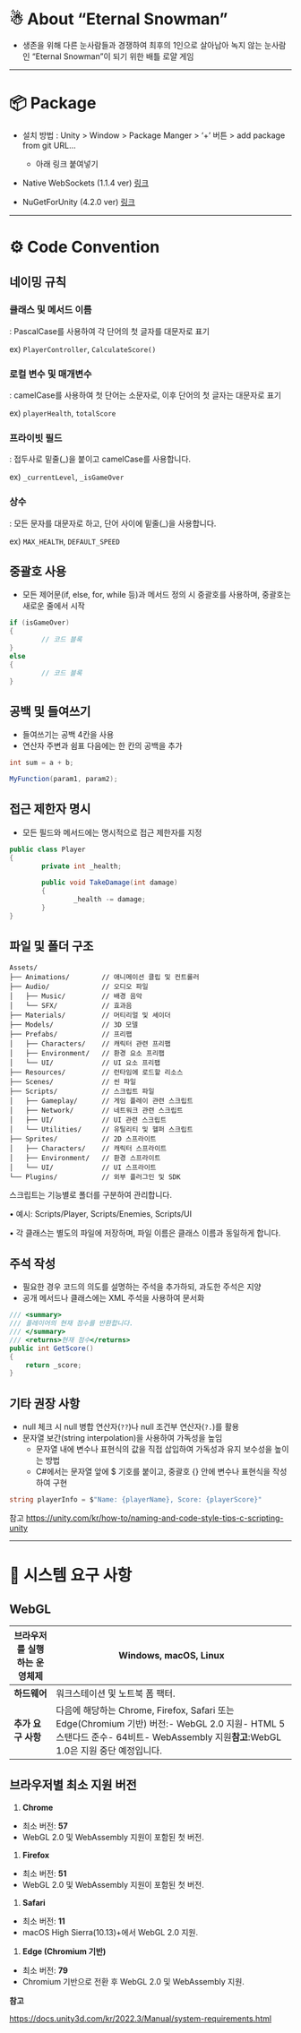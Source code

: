 # ☃ About “Eternal Snowman”

- 생존을 위해 다른 눈사람들과 경쟁하여 최후의 1인으로 살아남아 녹지 않는 눈사람인 “Eternal Snowman”이 되기 위한 배틀 로얄 게임


---


# 📦 Package
- 설치 방법
    : Unity > Window > Package Manger > ‘+’ 버튼 >  add package from git URL…
    - 아래 링크 붙여넣기

- Native WebSockets (1.1.4 ver) [링크](https://github.com/endel/NativeWebSocket.git#upm)  
- NuGetForUnity (4.2.0 ver) [링크](https://github.com/GlitchEnzo/NuGetForUnity.git?path=/src/NuGetForUnity)

    
---


# ⚙️ Code Convention

## **네이밍 규칙**

### **클래스 및 메서드 이름**

: PascalCase를 사용하여 각 단어의 첫 글자를 대문자로 표기

ex) `PlayerController`, `CalculateScore()`

### **로컬 변수 및 매개변수**

: camelCase를 사용하여 첫 단어는 소문자로, 이후 단어의 첫 글자는 대문자로 표기

ex) `playerHealth`, `totalScore`

### **프라이빗 필드**

: 접두사로 밑줄(_)을 붙이고 camelCase를 사용합니다.

ex) `_currentLevel`, `_isGameOver`

### **상수**

: 모든 문자를 대문자로 하고, 단어 사이에 밑줄(_)을 사용합니다.

ex) `MAX_HEALTH`, `DEFAULT_SPEED`


## **중괄호 사용**

- 모든 제어문(if, else, for, while 등)과 메서드 정의 시 중괄호를 사용하며, 중괄호는 새로운 줄에서 시작

```csharp
if (isGameOver)
{
		// 코드 블록
}
else
{
		// 코드 블록
}
```

## **공백 및 들여쓰기**

- 들여쓰기는 공백 4칸을 사용
- 연산자 주변과 쉼표 다음에는 한 칸의 공백을 추가

```csharp
int sum = a + b;

MyFunction(param1, param2);
```

## **접근 제한자 명시**

- 모든 필드와 메서드에는 명시적으로 접근 제한자를 지정

```csharp
public class Player
{
		private int _health;
		
		public void TakeDamage(int damage)
		{
				_health -= damage;
		}
}
```

## **파일 및 폴더 구조**

```
Assets/
├── Animations/        // 애니메이션 클립 및 컨트롤러
├── Audio/             // 오디오 파일
│   ├── Music/         // 배경 음악
│   └── SFX/           // 효과음
├── Materials/         // 머티리얼 및 셰이더
├── Models/            // 3D 모델
├── Prefabs/           // 프리팹
│   ├── Characters/    // 캐릭터 관련 프리팹
│   ├── Environment/   // 환경 요소 프리팹
│   └── UI/            // UI 요소 프리팹
├── Resources/         // 런타임에 로드할 리소스
├── Scenes/            // 씬 파일
├── Scripts/           // 스크립트 파일
│   ├── Gameplay/      // 게임 플레이 관련 스크립트
│   ├── Network/       // 네트워크 관련 스크립트
│   ├── UI/            // UI 관련 스크립트
│   └── Utilities/     // 유틸리티 및 헬퍼 스크립트
├── Sprites/           // 2D 스프라이트
│   ├── Characters/    // 캐릭터 스프라이트
│   ├── Environment/   // 환경 스프라이트
│   └── UI/            // UI 스프라이트
└── Plugins/           // 외부 플러그인 및 SDK
```

스크립트는 기능별로 폴더를 구분하여 관리합니다.

•	예시: Scripts/Player, Scripts/Enemies, Scripts/UI

•	각 클래스는 별도의 파일에 저장하며, 파일 이름은 클래스 이름과 동일하게 합니다.

## **주석 작성**

- 필요한 경우 코드의 의도를 설명하는 주석을 추가하되, 과도한 주석은 지양
- 공개 메서드나 클래스에는 XML 주석을 사용하여 문서화

```csharp
/// <summary>
/// 플레이어의 현재 점수를 반환합니다.
/// </summary>
/// <returns>현재 점수</returns>
public int GetScore()
{
    return _score;
}
```

## **기타 권장 사항**

- null 체크 시 null 병합 연산자(`??`)나 null 조건부 연산자(`?.`)를 활용
- 문자열 보간(string interpolation)을 사용하여 가독성을 높임
    - 문자열 내에 변수나 표현식의 값을 직접 삽입하여 가독성과 유지 보수성을 높이는 방법
    - C#에서는 문자열 앞에 $ 기호를 붙이고, 중괄호 {} 안에 변수나 표현식을 작성하여 구현

```csharp
string playerInfo = $"Name: {playerName}, Score: {playerScore}"
```

참고
https://unity.com/kr/how-to/naming-and-code-style-tips-c-scripting-unity

---

# 📌 **시스템 요구 사항**

## **WebGL**

| **브라우저를 실행하는 운영체제** | **Windows, macOS, Linux** |
| --- | --- |
| **하드웨어** | 워크스테이션 및 노트북 폼 팩터. |
| **추가 요구 사항** | 다음에 해당하는 Chrome, Firefox, Safari 또는 Edge(Chromium 기반) 버전:- WebGL 2.0 지원- HTML 5 스탠다드 준수- 64비트- WebAssembly 지원**참고**:WebGL 1.0은 지원 중단 예정입니다. |

## **브라우저별 최소 지원 버전**

1. **Chrome**
- 최소 버전: **57**
- WebGL 2.0 및 WebAssembly 지원이 포함된 첫 버전.
1. **Firefox**
- 최소 버전: **51**
- WebGL 2.0 및 WebAssembly 지원이 포함된 첫 버전.
1. **Safari**
- 최소 버전: **11**
- macOS High Sierra(10.13)+에서 WebGL 2.0 지원.
1. **Edge (Chromium 기반)**
- 최소 버전: **79**
- Chromium 기반으로 전환 후 WebGL 2.0 및 WebAssembly 지원.

**참고**

https://docs.unity3d.com/kr/2022.3/Manual/system-requirements.html
